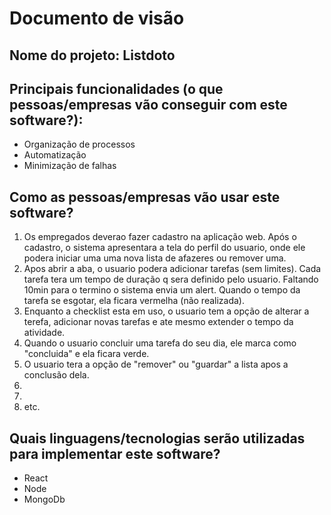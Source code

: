 # Documento de visão

## Nome do projeto: Listdoto

## Principais funcionalidades (o que pessoas/empresas vão conseguir com este software?):

* Organização de processos
* Automatização
* Minimização de falhas

## Como as pessoas/empresas vão usar este software?

1. Os empregados deverao fazer cadastro na aplicação web. Após o cadastro, o sistema apresentara a tela do perfil do usuario, onde ele podera iniciar uma uma  nova lista de afazeres ou remover uma.
1. Apos abrir a aba, o usuario podera adicionar tarefas (sem limites). Cada tarefa tera um tempo de duração q sera definido pelo usuario. Faltando 10min para o termino o sistema envia um alert. Quando o tempo da tarefa se esgotar, ela ficara vermelha (não realizada).
1. Enquanto a checklist esta em uso, o usuario tem a opção de alterar a terefa, adicionar novas tarefas e ate mesmo extender o tempo da atividade.
1. Quando o usuario concluir uma tarefa do seu dia, ele marca como "concluida" e ela ficara verde.
1. O usuario tera a opção de "remover" ou "guardar" a lista apos a conclusão dela.
1. 
1. 
1. etc.

## Quais linguagens/tecnologias serão utilizadas para implementar este software?

* React
* Node
* MongoDb
